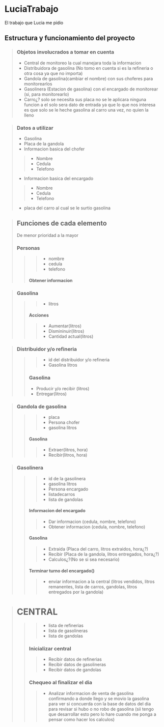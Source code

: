 # LuciaTrabajo
El trabajo que Lucia me pidio

## Estructura y funcionamiento del proyecto
>### Objetos involucrados a tomar en cuenta
  >- Central de monitoreo la cual manejara toda la informacion
  >- Distribuidora de gasolina (No tomo en cuenta si es la refineria o otra cosa ya que no importa)
  >- Gandola de gasolina(cambiar el nombre) con sus choferes para monitorearlos
  >- Gasolinera (Estacion de gasolina) con el encargado de monitorear (si, para monitorearlo)
  >- Carro¿? solo se necesita sus placa no se le aplicara ninguna funcion a el solo sera dato de entrada ya que lo que nos interesa es que solo se le heche gasolina al carro una vez, no quien la lleno
  
>### Datos a utilizar
  >- Gasolina 
  >- Placa de la gandola
  >- Informacion basica del chofer
  >>- Nombre
  >>- Cedula
  >>- Telefono
  >- Informacion basica del encargado
  >>- Nombre
  >>- Cedula
  >>- Telefono
  >- placa del carro al cual se le surtio gasolina
  
>## Funciones de cada elemento 
> De menor prioridad a la mayor
  >### Personas
  >>>- nombre
  >>>- cedula
  >>>- telefono
  >>#### Obtener informacion
  
  >### Gasolina
  >>>- litros
  >>#### Acciones
  >>>- Aumentar(litros)
  >>>- Dismininuir(litros)
  >>>- Cantidad actual(litros)
  
  >### Distribuidor y/o refineria
  >>>- id del distribuidor y/o refineria
  >>>- Gasolina litros
  >>### Gasolina
  >>- Producir y/o recibir (litros)
  >>- Entregar(litros)
  
  >### Gandola de gasolina
  >>>- placa
  >>>- Persona chofer
  >>>- gasolina litros
  >>#### Gasolina
  >>>- Extraer(litros, hora)
  >>>- Recibir(litros, hora)
  
  >### Gasolinera
  >>>- id de la gasolinera
  >>>- gasolina litros
  >>>- Persona encargado
  >>>- listadecarros
  >>>- lista de gandolas
  >>#### Informacion del encargado
  >>>- Dar informacion (cedula, nombre, telefono)
  >>>- Obtener informacion (cedula, nombre, telefono)
  >>#### Gasolina
  >>>- Extraida (Placa del carro, litros extraidos, hora¿?)
  >>>- Recibir (Placa de la gandola, litros entregados, hora¿?)
  >>>- Calculos¿?(No se si sea necesario)
  >>#### Terminar turno del encargado()
  >>>- enviar informacion a la central (litros vendidos, litros remanentes, lista de carros, gandolas, litros entregados por la gandola)
  
  ># CENTRAL
  >>>- lista de refinerias
  >>>- lista de gasolineras 
  >>>- lista de gandolas
  >>### Inicializar central
  >>>- Recibir datos de refinerias
  >>>- Recibir datos de gasolineras
  >>>- Recibir datos de gandolas
  >>### Chequeo al finalizar el dia
  >>>- Analizar informacion de venta de gasolina confirmando a donde llego y se movio la gasolina para ver si concuerda con la base de datos del dia para revisar si hubo o no robo de gasolina (sii tengo que desarrollar esto pero lo hare cuando me ponga a pensar como hacer los calculos)
